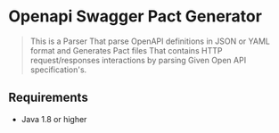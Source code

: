 # Openapi Swagger Pact Generator
> This is a Parser That parse OpenAPI definitions in JSON or YAML format and Generates Pact files That contains HTTP request/responses interactions by parsing Given Open API specification's.

## Requirements
- Java 1.8 or higher
